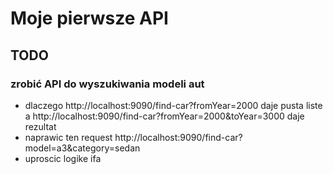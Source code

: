 # Moje pierwsze API
## TODO
### zrobić API do wyszukiwania modeli aut
- dlaczego http://localhost:9090/find-car?fromYear=2000 daje pusta liste a http://localhost:9090/find-car?fromYear=2000&toYear=3000 daje rezultat
- naprawic ten request http://localhost:9090/find-car?model=a3&category=sedan 
- uproscic logike ifa